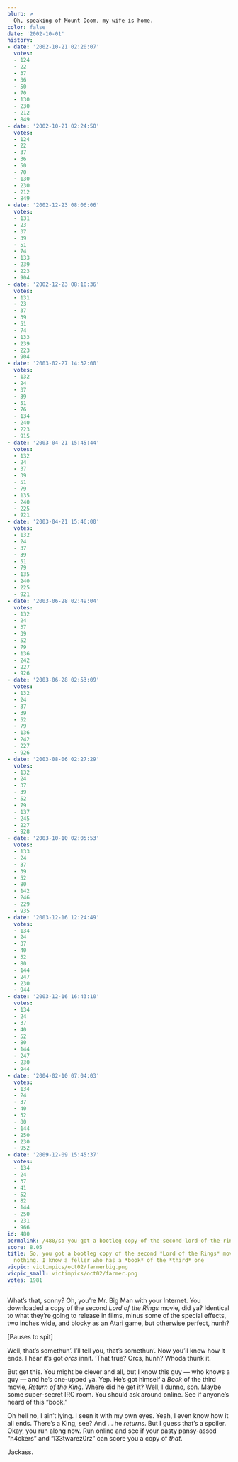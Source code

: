 ```yaml
---
blurb: >
  Oh, speaking of Mount Doom, my wife is home.
color: false
date: '2002-10-01'
history:
- date: '2002-10-21 02:20:07'
  votes:
  - 124
  - 22
  - 37
  - 36
  - 50
  - 70
  - 130
  - 230
  - 212
  - 849
- date: '2002-10-21 02:24:50'
  votes:
  - 124
  - 22
  - 37
  - 36
  - 50
  - 70
  - 130
  - 230
  - 212
  - 849
- date: '2002-12-23 08:06:06'
  votes:
  - 131
  - 23
  - 37
  - 39
  - 51
  - 74
  - 133
  - 239
  - 223
  - 904
- date: '2002-12-23 08:10:36'
  votes:
  - 131
  - 23
  - 37
  - 39
  - 51
  - 74
  - 133
  - 239
  - 223
  - 904
- date: '2003-02-27 14:32:00'
  votes:
  - 132
  - 24
  - 37
  - 39
  - 51
  - 76
  - 134
  - 240
  - 223
  - 915
- date: '2003-04-21 15:45:44'
  votes:
  - 132
  - 24
  - 37
  - 39
  - 51
  - 79
  - 135
  - 240
  - 225
  - 921
- date: '2003-04-21 15:46:00'
  votes:
  - 132
  - 24
  - 37
  - 39
  - 51
  - 79
  - 135
  - 240
  - 225
  - 921
- date: '2003-06-28 02:49:04'
  votes:
  - 132
  - 24
  - 37
  - 39
  - 52
  - 79
  - 136
  - 242
  - 227
  - 926
- date: '2003-06-28 02:53:09'
  votes:
  - 132
  - 24
  - 37
  - 39
  - 52
  - 79
  - 136
  - 242
  - 227
  - 926
- date: '2003-08-06 02:27:29'
  votes:
  - 132
  - 24
  - 37
  - 39
  - 52
  - 79
  - 137
  - 245
  - 227
  - 928
- date: '2003-10-10 02:05:53'
  votes:
  - 133
  - 24
  - 37
  - 39
  - 52
  - 80
  - 142
  - 246
  - 229
  - 935
- date: '2003-12-16 12:24:49'
  votes:
  - 134
  - 24
  - 37
  - 40
  - 52
  - 80
  - 144
  - 247
  - 230
  - 944
- date: '2003-12-16 16:43:10'
  votes:
  - 134
  - 24
  - 37
  - 40
  - 52
  - 80
  - 144
  - 247
  - 230
  - 944
- date: '2004-02-10 07:04:03'
  votes:
  - 134
  - 24
  - 37
  - 40
  - 52
  - 80
  - 144
  - 250
  - 230
  - 952
- date: '2009-12-09 15:45:37'
  votes:
  - 134
  - 24
  - 37
  - 41
  - 52
  - 82
  - 144
  - 250
  - 231
  - 966
id: 480
permalink: /480/so-you-got-a-bootleg-copy-of-the-second-lord-of-the-rings-movie-thats-nothing-i-know-a-feller-who-has-a-book-of-the-third-one/
score: 8.05
title: So, you got a bootleg copy of the second *Lord of the Rings* movie? That’s
  nothing. I know a feller who has a *book* of the *third* one
vicpic: victimpics/oct02/farmerbig.png
vicpic_small: victimpics/oct02/farmer.png
votes: 1981
---
```


What’s that, sonny? Oh, you’re Mr. Big Man with your Internet. You
downloaded a copy of the second *Lord of the Rings* movie, did ya?
Identical to what they’re going to release in films, minus some of the
special effects, two inches wide, and blocky as an Atari game, but
otherwise perfect, hunh?

\[Pauses to spit\]

Well, that’s somethun’. I’ll tell you, that’s somethun’. Now you’ll know
how it ends. I hear it’s got *orcs* innit. ‘That true? Orcs, hunh? Whoda
thunk it.

But get this. You might be clever and all, but I know this guy — who
knows a guy — and he’s one-upped ya. Yep. He’s got himself a *Book* of
the third movie, *Return of the King*. Where did he get it? Well, I
dunno, son. Maybe some super-secret IRC room. You should ask around
online. See if anyone’s heard of this “book.”

Oh hell no, I ain’t lying. I seen it with my own eyes. Yeah, I even know
how it all ends. There’s a King, see? And ... he *returns*. But I guess
that’s a spoiler. Okay, you run along now. Run online and see if your
pasty pansy-assed “h4ckers” and “l33twarez0rz” can score you a copy of
*that*.

Jackass.